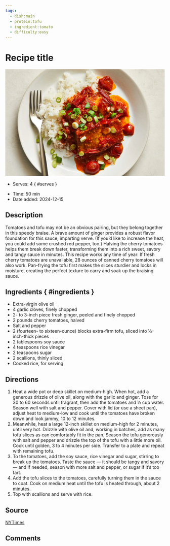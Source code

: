 ```yaml
---
tags:
  - dish:main
  - protein:tofu
  - ingredient:tomato
  - difficulty:easy
---
```

<!-- Tags can have colon, but no space around it -->

# Recipe title

![Recipe picture](../images/tomato_ginger_tofu.webp)

<!-- Serves has to be a single number, no dashes, but text is allowed after the
number (e.g., 24 cookies) -->
- Serves: 4
{ #serves }
<!-- Time is not parsed, so anything can be input here, and additional
values can be added (e.g., "active time", "cooking time", etc) -->
- Time: 50 min
- Date added: 2024-12-15

## Description
Tomatoes and tofu may not be an obvious pairing, but they belong together in this speedy braise. A brave amount of ginger provides a robust flavor foundation for this sauce, imparting verve. (If you’d like to increase the heat, you could add some crushed red pepper, too.) Halving the cherry tomatoes helps them break down faster, transforming them into a rich sweet, savory and tangy sauce in minutes. This recipe works any time of year: If fresh cherry tomatoes are unavailable, 28 ounces of canned cherry tomatoes will also work. Pan-frying the tofu first makes the slices sturdier and locks in moisture, creating the perfect texture to carry and soak up the braising sauce. 
## Ingredients { #ingredients }

<!-- Decimals are allowed, fractions are not. For ranges, use only a single dash
and no spaces between the numbers. -->
- Extra-virgin olive oil
- 4 garlic cloves, finely chopped
- 2- to 3-inch piece fresh ginger, peeled and finely chopped
- 2 pounds cherry tomatoes, halved
- Salt and pepper
- 2 (fourteen- to sixteen-ounce) blocks extra-firm tofu, sliced into ½-inch-thick pieces
- 2 tablespoons soy sauce
- 4 teaspoons rice vinegar
- 2 teaspoons sugar
- 2 scallions, thinly sliced
- Cooked rice, for serving
## Directions

<!-- If you have a direction that refers to a number of some ingredient, wrap
the number in asterisks and add `{.ingredient-num}` afterwards. For example,
write `Add 2 Tbsp oil to pan` as `Add *2*{.ingredient-num} to pan`. This allows
us to properly change the number when changing the serves value. -->
1. Heat a wide pot or deep skillet on medium-high. When hot, add a generous drizzle of olive oil, along with the garlic and ginger. Toss for 30 to 60 seconds until fragrant, then add the tomatoes and ½ cup water. Season well with salt and pepper. Cover with lid (or use a sheet pan), adjust heat to medium-low and cook until the tomatoes have broken down and look jammy, 10 to 12 minutes.
2. Meanwhile, heat a large 12-inch skillet on medium-high for 2 minutes, until very hot. Drizzle with olive oil and, working in batches, add as many tofu slices as can comfortably fit in the pan. Season the tofu generously with salt and pepper and drizzle the top of the tofu with a little more oil. Cook until golden, 3 to 4 minutes per side. Transfer to a plate and repeat with remaining tofu.
3. To the tomatoes, add the soy sauce, rice vinegar and sugar, stirring to break up the tomatoes. Taste the sauce — it should be tangy and savory — and if needed, season with more salt and pepper, or sugar if it’s too tart.
4. Add the tofu slices to the tomatoes, carefully turning them in the sauce to coat. Cook on medium heat until the tofu is heated through, about 2 minutes.
5. Top with scallions and serve with rice.

## Source

[NYTimes](https://cooking.nytimes.com/recipes/1025855-tomato-and-ginger-braised-tofu)

## Comments
